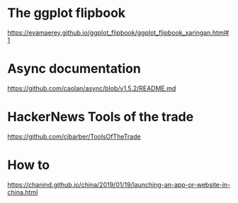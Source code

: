 # The ggplot flipbook
https://evamaerey.github.io/ggplot_flipbook/ggplot_flipbook_xaringan.html#1
# Async documentation
https://github.com/caolan/async/blob/v1.5.2/README.md
# HackerNews Tools of the trade
https://github.com/cjbarber/ToolsOfTheTrade
# How to
https://chanind.github.io/china/2019/01/19/launching-an-app-or-website-in-china.html
